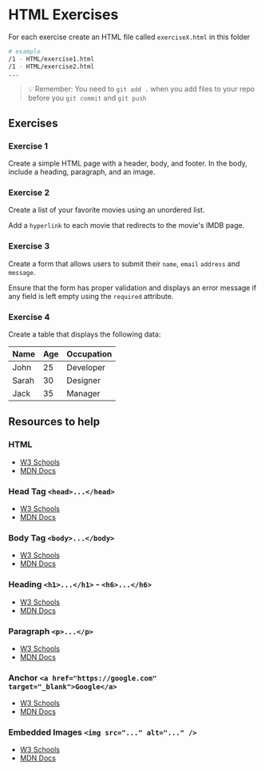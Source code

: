 # HTML Exercises

For each exercise create an HTML file called `exerciseX.html` in this folder

```sh
# example
/1 - HTML/exercise1.html
/1 - HTML/exercise2.html
...
```

> :bulb: Remember: You need to `git add .` when you add files to your repo before you `git commit` and `git push`

## Exercises

### Exercise 1

Create a simple HTML page with a header, body, and footer. In the body, include a heading, paragraph, and an image.

### Exercise 2

Create a list of your favorite movies using an unordered list.

Add a `hyperlink` to each movie that redirects to the movie's IMDB page.

### Exercise 3

Create a form that allows users to submit their `name`, `email` `address` and `message`.

Ensure that the form has proper validation and displays an error message if any field is left empty using the `required` attribute.

### Exercise 4

Create a table that displays the following data:

| Name  | Age | Occupation |
|-------|-----|------------|
| John  | 25  | Developer  |
| Sarah | 30  | Designer   |
| Jack  | 35  | Manager    |

## Resources to help

### HTML

- [W3 Schools](https://www.w3schools.com/html/)
- [MDN Docs](https://developer.mozilla.org/en-US/docs/Web/HTML)

### Head Tag `<head>...</head>`

- [W3 Schools](https://www.w3schools.com/html/html_head.asp)
- [MDN Docs](https://developer.mozilla.org/en-US/docs/Web/HTML/Element/head)

### Body Tag `<body>...</body>`

- [W3 Schools](https://www.w3schools.com/tags/tag_body.asp)
- [MDN Docs](https://developer.mozilla.org/en-US/docs/Web/HTML/Element/body)

### Heading `<h1>...</h1>` - `<h6>...</h6>`

- [W3 Schools](https://www.w3schools.com/tags/tag_hn.asp)
- [MDN Docs](https://developer.mozilla.org/en-US/docs/Web/HTML/Element/Heading_Elements)

### Paragraph `<p>...</p>`

- [W3 Schools](https://www.w3schools.com/tags/tag_p.asp)
- [MDN Docs](https://developer.mozilla.org/en-US/docs/Web/HTML/Element/p)

### Anchor `<a href="https://google.com" target="_blank">Google</a>`

- [W3 Schools](https://www.w3schools.com/tags/tag_a.asp)
- [MDN Docs](https://developer.mozilla.org/en-US/docs/Web/HTML/Element/a)

### Embedded Images `<img src="..." alt="..." />`

- [W3 Schools](https://www.w3schools.com/tags/tag_img.asp)
- [MDN Docs](https://developer.mozilla.org/en-US/docs/Web/HTML/Element/img)
